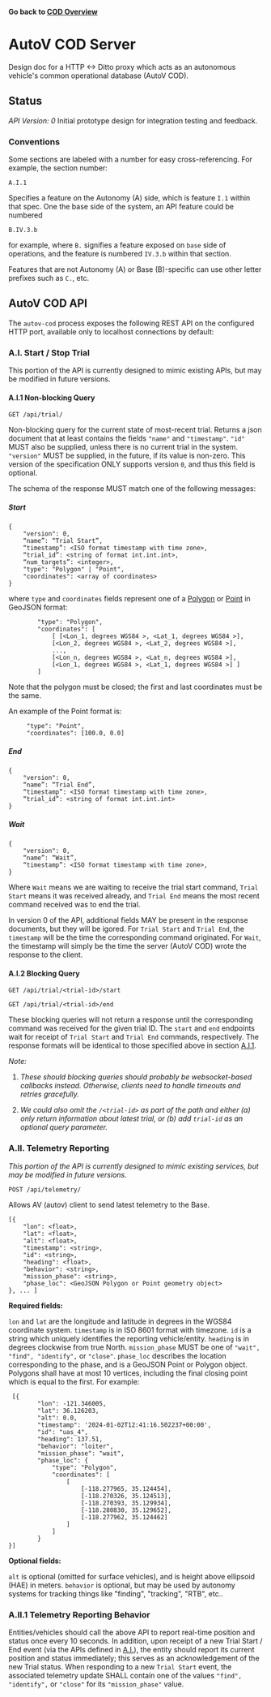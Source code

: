 __Go back to [COD Overview](./README.md)__

# AutoV COD Server
Design doc for a HTTP <-> Ditto proxy which acts as an autonomous vehicle's
common operational database (AutoV COD).

## Status
*API Version: 0*
Initial prototype design for integration testing and feedback.

### Conventions
Some sections are labeled with a number for easy cross-referencing. For example, the section number:

```
A.I.1
```

Specifies a feature on the Autonomy (A) side, which is feature `I.1` within
that spec. One the base side of the system, an API feature could be numbered

```
B.IV.3.b
```
for example, where `B.` signifies a feature exposed on `base` side of
operations, and the feature is numbered `IV.3.b` within that section.

Features that are not Autonomy (A) or Base (B)-specific can use other letter
prefixes such as `C.`, etc.

## AutoV COD API

The `autov-cod` process exposes the following REST API on the configured
HTTP port, available only to localhost connections by default:

### A.I. Start / Stop Trial

This portion of the API is currently designed to mimic existing APIs, but may be
modified in future versions.

#### A.I.1 Non-blocking Query

`GET /api/trial/`

Non-blocking query for the current state of most-recent trial. Returns a json
document that at least contains the fields `"name"` and `"timestamp"`.
`"id"` MUST also be supplied, unless there is no current trial in the system.
`"version"` MUST be supplied, in the future, if its value is non-zero. This
version of the specification ONLY supports version `0`, and thus this field is
optional.

The schema of the response MUST match one of the following messages:

##### Start
```
{
    "version": 0,
    “name”: “Trial Start”,
    “timestamp”: <ISO format timestamp with time zone>,
    “trial_id”: <string of format int.int.int>,
    “num_targets”: <integer>,
    "type": "Polygon" | "Point",
    "coordinates": <array of coordinates>
}
```

where `type` and `coordinates` fields represent one of a
[Polygon](https://datatracker.ietf.org/doc/html/rfc7946#appendix-A.3) or
[Point](https://datatracker.ietf.org/doc/html/rfc7946#appendix-A.1) in GeoJSON
format:

```
        "type": "Polygon",
        "coordinates": [
            [ [<Lon_1, degrees WGS84 >, <Lat_1, degrees WGS84 >],
            [<Lon_2, degrees WGS84 >, <Lat_2, degrees WGS84 >],
            ...,
            [<Lon_n, degrees WGS84 >, <Lat_n, degrees WGS84 >],
            [<Lon_1, degrees WGS84 >, <Lat_1, degrees WGS84 >] ]
        ]
```

Note that the polygon must be closed; the first and last coordinates must be
the same.

An example of the Point format is:

```
     "type": "Point",
     "coordinates": [100.0, 0.0]
 ```


##### End

```
{
    "version": 0,
    “name”: “Trial End”,
    “timestamp”: <ISO format timestamp with time zone>,
    “trial_id”: <string of format int.int.int>
}
```

##### Wait
```
{
    "version": 0,
    “name”: “Wait”,
    “timestamp”: <ISO format timestamp with time zone>,
}
```

Where `Wait` means we are waiting to receive the trial start command, `Trial
Start` means it was received already, and `Trial End` means the most recent
command received was to end the trial.

In version 0 of the API, additional fields MAY be present in the response
documents, but they will be igored. For `Trial Start` and `Trial End`, the
`timestamp` will be the time the corresponding command originated. For `Wait`,
the timestamp will simply be the time the server (AutoV COD) wrote the response
to the client.

#### A.I.2 Blocking Query

`GET /api/trial/<trial-id>/start`

`GET /api/trial/<trial-id>/end`

These blocking queries will not return a response until the corresponding
command was received for the given trial ID. The `start` and `end` endpoints
wait for receipt of `Trial Start` and `Trial End` commands, respectively. The
response formats will be identical to those specified above in section
[A.I.1](#ai1-non-blocking-query).

_Note:_

1. _These should blocking queries should probably be websocket-based callbacks
   instead. Otherwise, clients need to handle timeouts and retries gracefully._

2. _We could also omit the `/<trial-id>` as part of the path and either (a) only
   return information about latest trial, or (b) add `trial-id` as an optional
   query parameter._

### A.II. Telemetry Reporting

_This portion of the API is currently designed to mimic existing services, but may be
modified in future versions._

`POST /api/telemetry/`

Allows AV (autov) client to send latest telemetry to the Base.

```
[{
    "lon": <float>,
    "lat": <float>,
    "alt": <float>,
    "timestamp": <string>,
    "id": <string>,
    "heading": <float>,
    "behavior": <string>,
    "mission_phase": <string>,
    "phase_loc": <GeoJSON Polygon or Point geometry object>
}, ... ]
```

**Required fields:**

`lon` and `lat` are the longitude and latitude in degrees in the WGS84
coordinate system. `timestamp` is in ISO 8601 format with timezone. `id` is a
string which uniquely identifies the reporting vehicle/entity. `heading` is in
degrees clockwise from true North. `mission_phase` MUST be one of `"wait",
"find", "identify",` or `"close"`. `phase_loc` describes the location
corresponding to the phase, and is a GeoJSON Point or Polygon object. Polygons
shall have at most 10 vertices, including the final closing point which is
equal to the first. For example:

```
 [{
        "lon": -121.346005,
        "lat": 36.126203,
        "alt": 0.0,
        "timestamp": '2024-01-02T12:41:16.502237+00:00',
        "id": "uas_4",
        "heading": 137.51,
        "behavior": "loiter",
        "mission_phase": "wait",
        "phase_loc": {
            "type": "Polygon",
            "coordinates": [
                [
                    [-118.277965, 35.124454],
                    [-118.270326, 35.124513],
                    [-118.270393, 35.129934],
                    [-118.280830, 35.129652],
                    [-118.277962, 35.124462]
                ]
            ]
        }
}]
```

**Optional fields:**

`alt` is optional (omitted for surface vehicles), and is
height above ellipsoid (HAE) in meters. `behavior` is optional, but may be used
by autonomy systems for tracking things like "finding", "tracking", "RTB", etc..

### A.II.1 Telemetry Reporting Behavior

Entities/vehicles should call the above API to report real-time position and
status once every 10 seconds. In addition, upon receipt of a new Trial Start /
End event (via the APIs defined in [A.I.](#ai-start--stop-trial)), the entity
should report its current position and status immediately; this serves as an
acknowledgement of the new Trial status. When responding to a new `Trial Start`
event, the associated telemetry update SHALL contain one of the values `"find",
"identify",` or `"close"` for its `"mission_phase"` value.
